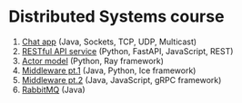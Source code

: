 # Distributed Systems course

1. [Chat app](Lab1) (Java, Sockets, TCP, UDP, Multicast)
2. [RESTful API service](Lab2) (Python, FastAPI, JavaScript, REST)
3. [Actor model](Lab3) (Python, Ray framework)
4. [Middleware pt.1](Lab4) (Java, Python, Ice framework)
5. [Middleware pt.2](Lab5) (Java, JavaScript, gRPC framework)
6. [RabbitMQ](Lab6) (Java)
